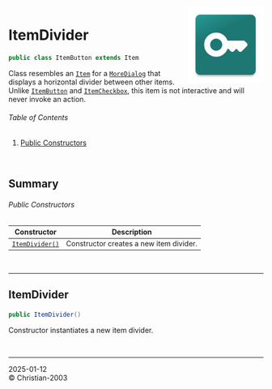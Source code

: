 <img src="../../img/icon.png" height="150" align="right"/>

# ItemDivider
```java
public class ItemButton extends Item
```
Class resembles an [`Item`](Item.md) for a [`MoreDialog`](MoreDialog.md) that displays a horizontal divider between other items. Unlike [`ItemButton`](ItemButton.md) and [`ItemCheckbox`](ItemCheckbox.md), this item is not interactive and will never invoke an action.

###### Table of Contents
1. [Public Constructors](#public-constructors)

<br/>

## Summary

###### Public Constructors
Constructor | Description
--- | ---
[`ItemDivider()`](#itemdivider) | Constructor creates a new item divider.

<br/>

***

## ItemDivider
```java
public ItemDivider()
```
Constructor instantiates a new item divider.

<br/>

***

2025-01-12  
&copy; Christian-2003
